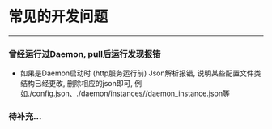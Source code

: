 ﻿# 常见的开发问题

------

### 曾经运行过Daemon, pull后运行发现报错
- 如果是Daemon启动时 (http服务运行前) Json解析报错, 说明某些配置文件类结构已经更改, 删除相应的json即可, 例如./config.json、./daemon/instances/<uuid>/daemon_instance.json等

### 待补充...